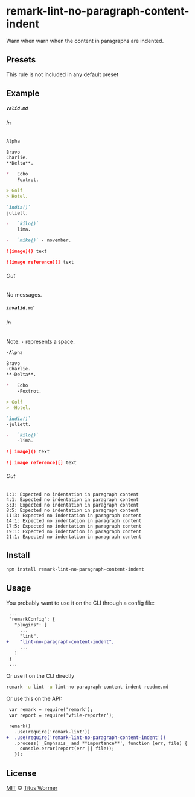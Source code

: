 <!--This file is generated-->

# remark-lint-no-paragraph-content-indent

Warn when warn when the content in paragraphs are indented.

## Presets

This rule is not included in any default preset

## Example

##### `valid.md`

###### In

```markdown
Alpha

Bravo
Charlie.
**Delta**.

*   Echo
    Foxtrot.

> Golf
> Hotel.

`india()`
juliett.

-   `kilo()`
    lima.

-   `mike()` - november.

![image]() text

![image reference][] text
```

###### Out

No messages.

##### `invalid.md`

###### In

Note: `·` represents a space.

```markdown
·Alpha

Bravo
·Charlie.
**·Delta**.

*   Echo
    ·Foxtrot.

> Golf
> ·Hotel.

`india()`
·juliett.

-   `kilo()`
    ·lima.

![ image]() text

![ image reference][] text
```

###### Out

```text
1:1: Expected no indentation in paragraph content
4:1: Expected no indentation in paragraph content
5:3: Expected no indentation in paragraph content
8:5: Expected no indentation in paragraph content
11:3: Expected no indentation in paragraph content
14:1: Expected no indentation in paragraph content
17:5: Expected no indentation in paragraph content
19:1: Expected no indentation in paragraph content
21:1: Expected no indentation in paragraph content
```

## Install

```sh
npm install remark-lint-no-paragraph-content-indent
```

## Usage

You probably want to use it on the CLI through a config file:

```diff
 ...
 "remarkConfig": {
   "plugins": [
     ...
     "lint",
+    "lint-no-paragraph-content-indent",
     ...
   ]
 }
 ...
```

Or use it on the CLI directly

```sh
remark -u lint -u lint-no-paragraph-content-indent readme.md
```

Or use this on the API:

```diff
 var remark = require('remark');
 var report = require('vfile-reporter');

 remark()
   .use(require('remark-lint'))
+  .use(require('remark-lint-no-paragraph-content-indent'))
   .process('_Emphasis_ and **importance**', function (err, file) {
     console.error(report(err || file));
   });
```

## License

[MIT](https://github.com/remarkjs/remark-lint/blob/master/LICENSE) © [Titus Wormer](http://wooorm.com)

